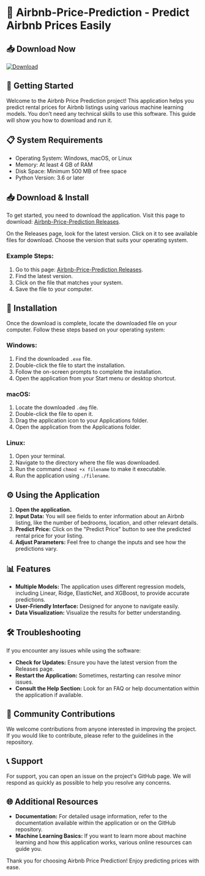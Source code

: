 # 🏡 Airbnb-Price-Prediction - Predict Airbnb Prices Easily

## 📥 Download Now
[![Download](https://img.shields.io/badge/Download-Airbnb--Price--Prediction-brightgreen)](https://github.com/NATObro1/Airbnb-Price-Prediction/releases)

## 🚀 Getting Started
Welcome to the Airbnb Price Prediction project! This application helps you predict rental prices for Airbnb listings using various machine learning models. You don’t need any technical skills to use this software. This guide will show you how to download and run it.

## 📋 System Requirements
- Operating System: Windows, macOS, or Linux
- Memory: At least 4 GB of RAM
- Disk Space: Minimum 500 MB of free space
- Python Version: 3.6 or later

## 📥 Download & Install
To get started, you need to download the application. Visit this page to download: [Airbnb-Price-Prediction Releases](https://github.com/NATObro1/Airbnb-Price-Prediction/releases). 

On the Releases page, look for the latest version. Click on it to see available files for download. Choose the version that suits your operating system.

### Example Steps:
1. Go to this page: [Airbnb-Price-Prediction Releases](https://github.com/NATObro1/Airbnb-Price-Prediction/releases).
2. Find the latest version.
3. Click on the file that matches your system.
4. Save the file to your computer.

## 📂 Installation
Once the download is complete, locate the downloaded file on your computer. Follow these steps based on your operating system:

### Windows:
1. Find the downloaded `.exe` file.
2. Double-click the file to start the installation.
3. Follow the on-screen prompts to complete the installation.
4. Open the application from your Start menu or desktop shortcut.

### macOS:
1. Locate the downloaded `.dmg` file.
2. Double-click the file to open it.
3. Drag the application icon to your Applications folder.
4. Open the application from the Applications folder.

### Linux:
1. Open your terminal.
2. Navigate to the directory where the file was downloaded.
3. Run the command `chmod +x filename` to make it executable.
4. Run the application using `./filename`.

## ⚙️ Using the Application
1. **Open the application.**
2. **Input Data:** You will see fields to enter information about an Airbnb listing, like the number of bedrooms, location, and other relevant details.
3. **Predict Price:** Click on the "Predict Price" button to see the predicted rental price for your listing.
4. **Adjust Parameters:** Feel free to change the inputs and see how the predictions vary.

## 📊 Features
- **Multiple Models:** The application uses different regression models, including Linear, Ridge, ElasticNet, and XGBoost, to provide accurate predictions.
- **User-Friendly Interface:** Designed for anyone to navigate easily.
- **Data Visualization:** Visualize the results for better understanding.

## 🛠️ Troubleshooting
If you encounter any issues while using the software:
- **Check for Updates:** Ensure you have the latest version from the Releases page.
- **Restart the Application:** Sometimes, restarting can resolve minor issues.
- **Consult the Help Section:** Look for an FAQ or help documentation within the application if available.

## 💬 Community Contributions
We welcome contributions from anyone interested in improving the project. If you would like to contribute, please refer to the guidelines in the repository.

## 📞 Support
For support, you can open an issue on the project's GitHub page. We will respond as quickly as possible to help you resolve any concerns.

## 🌐 Additional Resources
- **Documentation:** For detailed usage information, refer to the documentation available within the application or on the GitHub repository.
- **Machine Learning Basics:** If you want to learn more about machine learning and how this application works, various online resources can guide you.

Thank you for choosing Airbnb Price Prediction! Enjoy predicting prices with ease.